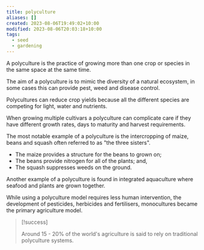```yaml
---
title: polyculture
aliases: []
created: 2023-08-06T19:49:02+10:00
modified: 2023-08-06T20:03:18+10:00
tags:
  - seed
  - gardening
---
```

A polyculture is the practice of growing more than one crop or species in the same space at the same time.

The aim of a polyculture is to mimic the diversity of a natural ecosystem, in some cases this can provide pest, weed and disease control.

Polycultures can reduce crop yields because all the different species are competing for light, water and nutrients.

When growing multiple cultivars a polyculture can complicate care if they have different growth rates, days to maturity and harvest requirements.

The most notable example of a polyculture is the intercropping of maize, beans and squash often referred to as "the three sisters".
- The maize provides a structure for the beans to grown on;
- The beans provide nitrogen for all of the plants; and,
- The squash suppresses weeds on the ground.

Another example of a polyculture is found in integrated aquaculture where seafood and plants are grown together.

While using a polyculture model requires less human intervention, the development of pesticides, herbicides and fertilisers, monocultures became the primary agriculture model.

>[!success]
>
> Around 15 - 20% of the world's agriculture is said to rely on traditional polyculture systems.

